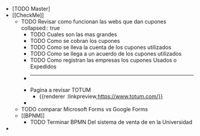 - [TODO Master]
- [[CheckMe]]
	- TODO  Revisar como funcionan las webs que dan cupones
	  collapsed:: true
		- TODO Cuales son las mas grandes
		- TODO Como se cobran los cupones
		- TODO Como se lleva la cuenta de los cupones utilizados
		- TODO Como se llega a un acuerdo de los cupones utilizados
		- TODO Como registran las empresas los cupones Usados o Expedidos
		-
		  ---
		- Pagina a revisar TOTUM
			- {{renderer :linkpreview,https://www.totum.com/}}
		-
	- TODO comparar Microsoft Forms vs Google Forms
	- [[BPNM]]
		- TODO Terminar BPMN Del sistema de venta de en la Universidad
-